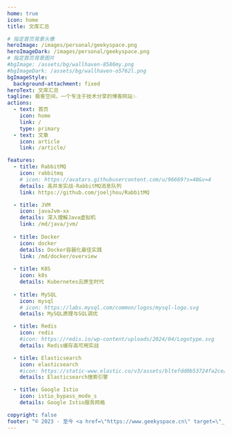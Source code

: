 ```yaml
---
home: true
icon: home
title: 文库汇总

# 指定首页背景头像
heroImage: /images/personal/geekyspace.png
heroImageDark: /images/personal/geekyspace.png
# 指定首页背景图片
#bgImage: /assets/bg/wallhaven-8586my.png
#bgImageDark: /assets/bg/wallhaven-o5762l.png
bgImageStyle:
  background-attachment: fixed
heroText: 文库汇总
tagline: 极客空间，一个专注于技术分享的博客网站✨
actions:
  - text: 首页
    icon: home
    link: /
    type: primary
  - text: 文章
    icon: article
    link: /article/

features:
  - title: RabbitMQ
    icon: rabbitmq
    # icon: https://avatars.githubusercontent.com/u/96669?s=48&v=4
    details: 高并发实战-RabbitMQ消息队列
    link: https://github.com/joeljhou/RabbitMQ

  - title: JVM
    icon: javaJvm-xx
    details: 深入理解Java虚拟机
    link: /md/java/jvm/
    
  - title: Docker
    icon: docker
    details: Docker容器化最佳实践
    link: /md/docker/overview
    
  - title: K8S
    icon: k8s
    details: Kubernetes云原生时代
    
  - title: MySQL
    icon: mysql
    # icon: https://labs.mysql.com/common/logos/mysql-logo.svg
    details: MySQL原理与SQL调优

  - title: Redis
    icon: redis
    #icon: https://redis.io/wp-content/uploads/2024/04/Logotype.svg
    details: Redis缓存高可用实战

  - title: Elasticsearch
    icon: elasticsearch
    #icon: https://static-www.elastic.co/v3/assets/bltefdd0b53724fa2ce/blt36f2da8d650732a0/5d0823c3d8ff351753cbc99f/logo-elasticsearch-32-color.svg
    details: Elasticsearch搜索引擎

  - title: Google Istio
    icon: istio_bypass_mode_s
    details: Google Istio服务网格

copyright: false
footer: "© 2023 - 至今 <a href=\"https://www.geekyspace.cn\" target=\"_blank\">www.geekyspace.cn</a> 保留所有权利"
---
```


